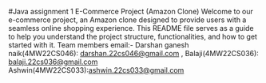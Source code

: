 #Java assignment 1
E-Commerce Project (Amazon Clone)
Welcome to our e-commerce project, an Amazon clone designed to provide users with a seamless online shopping experience. This README file serves as a guide to help you understand the project structure, functionalities, and how to get started with it.
Team members email:-
Darshan ganesh naik(4MW22CS046): darshan.22cs046@gmail.com ,
Balaji(4MW22CS036):  balaji.22cs036@gmail.com
Ashwin(4MW22CS033):ashwin.22cs033@gmail.com
